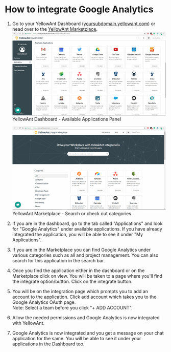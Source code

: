 # **How to integrate Google Analytics**

1. Go to your YellowAnt Dashboard \([yoursubdomain.yellowant.com](/yoursubdomain.yellowant.com)\) or head over to the [YellowAnt Marketplace](https://www.yellowant.com/marketplace).  
   ![](/assets/InstaDash.jpg)YellowAnt Dashboard - Available Applications Panel

   ![](/assets/InstaMP.png)YellowAnt Marketplace - Search or check out categories

2. If you are in the dashboard, go to the tab called "Applications" and look for "Google Analytics" under available applications. If you have already integrated the application, you will be able to see it under "My Applications".

3. If you are in the Marketplace you can find Google Analytics under various categories such as all and project management. You can also search for this application in the search bar.

4. Once you find the application either in the dashboard or on the Marketplace click on view. You will be taken to a page where you'll find the integrate option/button. Click on the integrate button.

5. You will be on the integration page which prompts you to add an account to the application. Click add account which takes you to the Google Analytics OAuth page.  
   Note: Select a team before you click "+ ADD ACCOUNT".

6. Allow the needed permissions and Google Analytics is now integrated with YellowAnt.

7. Google Analytics is now integrated and you get a message on your chat application for the same. You will be able to see it under your applications in the Dashboard too.



